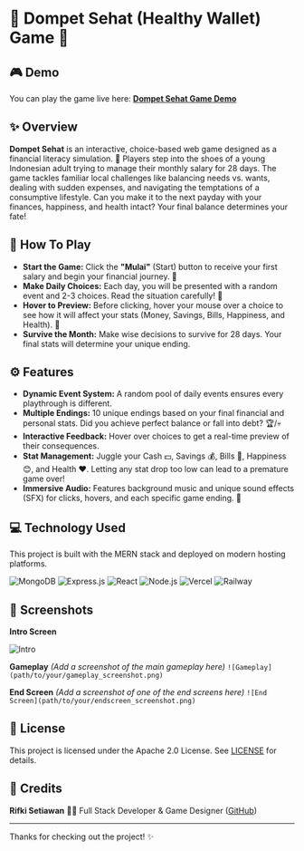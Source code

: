 # 💸 Dompet Sehat (Healthy Wallet) Game 💸

## 🎮 Demo

You can play the game live here: [**Dompet Sehat Game Demo**](https://dompet-sehat-game.vercel.app/)

## ✨ Overview

**Dompet Sehat** is an interactive, choice-based web game designed as a financial literacy simulation. 🧠 Players step into the shoes of a young Indonesian adult trying to manage their monthly salary for 28 days. The game tackles familiar local challenges like balancing needs vs. wants, dealing with sudden expenses, and navigating the temptations of a consumptive lifestyle. Can you make it to the next payday with your finances, happiness, and health intact? Your final balance determines your fate!

## 🎲 How To Play

* **Start the Game:** Click the **"Mulai"** (Start) button to receive your first salary and begin your financial journey. 🚀
* **Make Daily Choices:** Each day, you will be presented with a random event and 2-3 choices. Read the situation carefully! 🤔
* **Hover to Preview:** Before clicking, hover your mouse over a choice to see how it will affect your stats (Money, Savings, Bills, Happiness, and Health). 👀
* **Survive the Month:** Make wise decisions to survive for 28 days. Your final stats will determine your unique ending.

## ⚙️ Features

* **Dynamic Event System:** A random pool of daily events ensures every playthrough is different.
* **Multiple Endings:** 10 unique endings based on your final financial and personal stats. Did you achieve perfect balance or fall into debt? 🏆/💀
* **Interactive Feedback:** Hover over choices to get a real-time preview of their consequences.
* **Stat Management:** Juggle your Cash 💵, Savings 💰, Bills 🧾, Happiness 😊, and Health ❤️. Letting any stat drop too low can lead to a premature game over!
* **Immersive Audio:** Features background music and unique sound effects (SFX) for clicks, hovers, and each specific game ending. 🎵

## 💻 Technology Used

This project is built with the MERN stack and deployed on modern hosting platforms.

![MongoDB](https://img.shields.io/badge/MongoDB-47A248?style=for-the-badge&logo=mongodb&logoColor=white)
![Express.js](https://img.shields.io/badge/Express.js-000000?style=for-the-badge&logo=express&logoColor=white)
![React](https://img.shields.io/badge/React-20232A?style=for-the-badge&logo=react&logoColor=61DAFB)
![Node.js](https://img.shields.io/badge/Node.js-339933?style=for-the-badge&logo=nodedotjs&logoColor=white)
![Vercel](https://img.shields.io/badge/Vercel-000000?style=for-the-badge&logo=vercel&logoColor=white)
![Railway](https://img.shields.io/badge/Railway-0B0D0E?style=for-the-badge&logo=railway&logoColor=white)

## 📸 Screenshots

**Intro Screen**

![Intro](intro_screenshot.jpeg)

**Gameplay**
*(Add a screenshot of the main gameplay here)*
`![Gameplay](path/to/your/gameplay_screenshot.png)`

**End Screen**
*(Add a screenshot of one of the end screens here)*
`![End Screen](path/to/your/endscreen_screenshot.png)`

## 📄 License

This project is licensed under the Apache 2.0 License. See [LICENSE](LICENSE) for details.

## 🙏 Credits

**Rifki Setiawan** 👨‍💻 Full Stack Developer & Game Designer ([GitHub](https://github.com/rifkisetiawan0101))

---
Thanks for checking out the project! ✨
